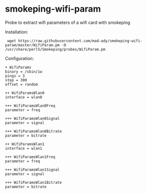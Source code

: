 # smokeping-wifi-param
Probe to extract wifi parameters of a wifi card with smokeping

Installation:
```
 wget https://raw.githubusercontent.com/mad-ady/smokeping-wifi-param/master/WifiParam.pm -O /usr/share/perl5/Smokeping/probes/WifiParam.pm
 ```
 
 Configuration:
``` 
+ WifiParams
binary = /sbin/iw
pings = 3
step = 300
offset = random

++ WifiParamsWlan0
interface = wlan0

+++ WifiParamsWlan0Freq
parameter = freq

+++ WifiParamsWlan0Signal
parameter = signal

+++ WifiParamsWlan0Bitrate
parameter = bitrate

++ WifiParamsWlan1
interface = wlan1

+++ WifiParamsWlan1Freq
parameter = freq

+++ WifiParamsWlan1Signal
parameter = signal

+++ WifiParamsWlan1Bitrate
parameter = bitrate
```
